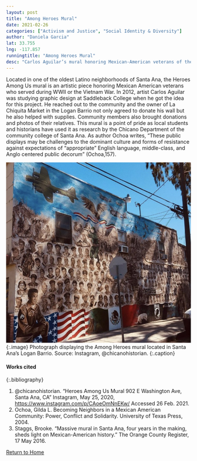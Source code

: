 ```yaml
---
layout: post
title: "Among Heroes Mural"
date: 2021-02-26
categories: ["Activism and Justice", "Social Identity & Diversity"]
author: "Daniela Garcia"
lat: 33.755 
lng: -117.857
runningtitle: "Among Heroes Mural"
desc: "Carlos Aguilar’s mural honoring Mexican-American veterans of the Logan Barrio in Santa Ana who served during World War II or Vietnam War."
---
```

Located in one of the oldest Latino neighborhoods of Santa Ana, the Heroes Among Us mural is an artistic piece honoring Mexican American veterans who served during WWII or the Vietnam War. In 2012, artist Carlos Aguilar was studying graphic design at Saddleback College when he got the idea for this project. He reached out to the community and the owner of La Chiquita Market in the Logan Barrio not only agreed to donate his wall but he also helped with supplies. Community members also brought donations and photos of their relatives. This mural is a point of pride as local students and historians have used it as research by the Chicano Department of the community college of Santa Ana. As author Ochoa writes, “These public displays may be challenges to the dominant culture and forms of resistance against expectations of “appropriate” English language, middle-class, and Anglo centered public decorum” (Ochoa,157).

![ Heroes Among Us Mural](images/HeroesAmongUsMural_pin4_image4.jpg)
   {:.image} 
Photograph displaying the Among Heroes mural located in Santa Ana’s Logan Barrio. Source: Instagram, @chicanohistorian. 
   {:.caption} 

#### Works cited

{:.bibliography}
1. @chicanohistorian. “Heroes Among Us Mural 902 E Washington Ave, Santa Ana, CA” Instagram, May 25, 2020, https://www.instagram.com/p/CAoeOmNnEKw/ Accessed 26 Feb. 2021. 
2. Ochoa, Gilda L. Becoming Neighbors in a Mexican American Community: Power, Conflict and Solidarity. University of Texas Press, 2004.
3. Staggs, Brooke. “Massive mural in Santa Ana, four years in the making, sheds light on Mexican-American history.” The Orange County Register, 17 May 2016. 

[Return to Home](https://uclachicanxstudies.github.io/BarrioSuburbanisms/)
